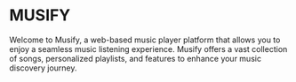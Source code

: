 # MUSIFY
Welcome to Musify, a web-based music player platform that allows you to enjoy a seamless music listening experience. Musify offers a vast collection of songs, personalized playlists, and features to enhance your music discovery journey.
